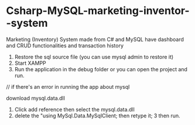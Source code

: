 # Csharp-MySQL-marketing-inventor--system
Marketing (Inventory) System made from C# and MySQL have dashboard and CRUD functionalities and transaction history


1. Restore the sql source file (you can use mysql admin to restore it)
2. Start XAMPP
3. Run the application in the debug folder or you can open the project and run.

// if there's an error in running the app about mysql

download mysql.data.dll

1. Click add reference then select the mysql.data.dll
2. delete the "using MySql.Data.MySqlClient; then retype it;
3 then run.
